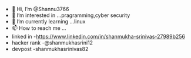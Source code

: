 - 👋 Hi, I’m @Shannu3766
- 👀 I’m interested in ...pragramming,cyber security
- 🌱 I’m currently learning ...linux 
- 📫 How to reach me ...
- linked in -https://www.linkedin.com/in/shanmukha-srinivas-27989b256
- hacker rank -@shanmukhasrini12
- devpost -shanmukhasrinivas82
<!---
Shannu3766/Shannu3766 is a ✨ special ✨ repository because its `README.md` (this file) appears on your GitHub profile.
You can click the Preview link to take a look at your changes.
--->
